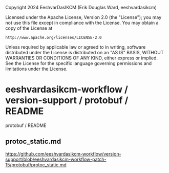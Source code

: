 Copyright 2024 EeshvarDasIKCM (Erik Douglas Ward, eeshvardasikcm)
 
Licensed under the Apache License, Version 2.0 (the "License");
you may not use this file except in compliance with the License.
You may obtain a copy of the License at

    http://www.apache.org/licenses/LICENSE-2.0

Unless required by applicable law or agreed to in writing, software
distributed under the License is distributed on an "AS IS" BASIS,
WITHOUT WARRANTIES OR CONDITIONS OF ANY KIND, either express or implied.
See the License for the specific language governing permissions and
limitations under the License.

# eeshvardasikcm-workflow / version-support / protobuf / README
protobuf / README

## protoc_static.md
https://github.com/eeshvardasikcm-workflow/version-support/blob/eeshvardasikcm-workflow-patch-15/protobuf/protoc_static.md
